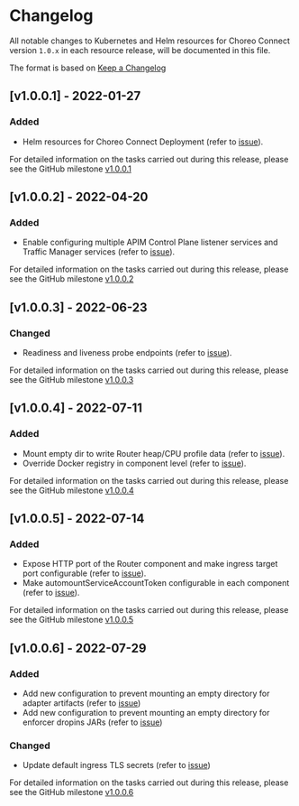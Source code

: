 # Changelog

All notable changes to Kubernetes and Helm resources for Choreo Connect version `1.0.x` in each resource release,
will be documented in this file.

The format is based on [Keep a Changelog](https://keepachangelog.com/en/1.0.0/)

## [v1.0.0.1] - 2022-01-27

### Added

- Helm resources for Choreo Connect Deployment (refer to [issue](https://github.com/wso2/kubernetes-microgateway/issues/22)).

For detailed information on the tasks carried out during this release, please see the GitHub milestone [v1.0.0.1](https://github.com/wso2/kubernetes-microgateway/milestone/3)

## [v1.0.0.2] - 2022-04-20

### Added

- Enable configuring multiple APIM Control Plane listener services and Traffic Manager services (refer to [issue](https://github.com/wso2/kubernetes-microgateway/issues/32)).

For detailed information on the tasks carried out during this release, please see the GitHub milestone [v1.0.0.2](https://github.com/wso2/kubernetes-microgateway/milestone/4)

## [v1.0.0.3] - 2022-06-23

### Changed

- Readiness and liveness probe endpoints (refer to [issue](https://github.com/wso2/kubernetes-microgateway/issues/40)).

For detailed information on the tasks carried out during this release, please see the GitHub milestone [v1.0.0.3](https://github.com/wso2/kubernetes-microgateway/milestone/7)

## [v1.0.0.4] - 2022-07-11

### Added

- Mount empty dir to write Router heap/CPU profile data (refer to [issue](https://github.com/wso2/kubernetes-microgateway/issues/49)).
- Override Docker registry in component level (refer to [issue](https://github.com/wso2/kubernetes-microgateway/issues/50)).

For detailed information on the tasks carried out during this release, please see the GitHub milestone [v1.0.0.4](https://github.com/wso2/kubernetes-microgateway/milestone/9)

## [v1.0.0.5] - 2022-07-14

### Added

- Expose HTTP port of the Router component and make ingress target port configurable (refer to [issue](https://github.com/wso2/kubernetes-microgateway/issues/54)).
- Make automountServiceAccountToken configurable in each component (refer to [issue](https://github.com/wso2/kubernetes-microgateway/issues/55)).

For detailed information on the tasks carried out during this release, please see the GitHub milestone [v1.0.0.5](https://github.com/wso2/kubernetes-microgateway/milestone/11)

## [v1.0.0.6] - 2022-07-29

### Added

- Add new configuration to prevent mounting an empty directory for adapter artifacts (refer to [issue](https://github.com/wso2/kubernetes-microgateway/issues/63))
- Add new configuration to prevent mounting an empty directory for enforcer dropins JARs (refer to [issue](https://github.com/wso2/kubernetes-microgateway/issues/65))

### Changed

- Update default ingress TLS secrets (refer to [issue](https://github.com/wso2/kubernetes-microgateway/issues/69))

For detailed information on the tasks carried out during this release, please see the GitHub milestone [v1.0.0.6](https://github.com/wso2/kubernetes-microgateway/milestone/13) 
